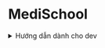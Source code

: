 # MediSchool
<details>
<summary>Hướng dẫn dành cho dev</summary>
- Cấu trúc thư mục: được chia làm 2 folder chính
    - Front-End và BackEnd
- Các loại thư viện:
    - Front-End: React, React-dom, Vite, TailwindCSS, Radix-UI, Lucide-React.
    - Back-End: Springboot Web, Lombook, Spring JPA, Spring Security, Swagger OpenAPI.
</details>